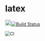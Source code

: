 # latex

<img src="https://simpleicons.org/icons/travisci.svg" width="20">[![Build Status](https://travis-ci.org/SiAce/latex.svg?branch=master)](https://travis-ci.org/SiAce/latex)

![CI](https://github.com/SiAce/latex/workflows/CI/badge.svg)